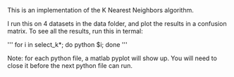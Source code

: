 This is an implementation of the K Nearest Neighbors algorithm.

I run this on 4 datasets in the data folder, and plot the results in a 
confusion matrix. To see all the results, run this in termal: 

'''
for i in select_k*; do python $i; done
'''

Note: for each python file, a matlab pyplot will show up. You will need to close
it before the next python file can run.
